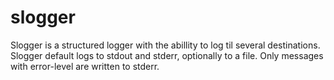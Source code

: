 # slogger

Slogger is a structured logger with the abillity to log til several destinations.
Slogger default logs to stdout and stderr, optionally to a file.  Only messages
with error-level are written to stderr.
